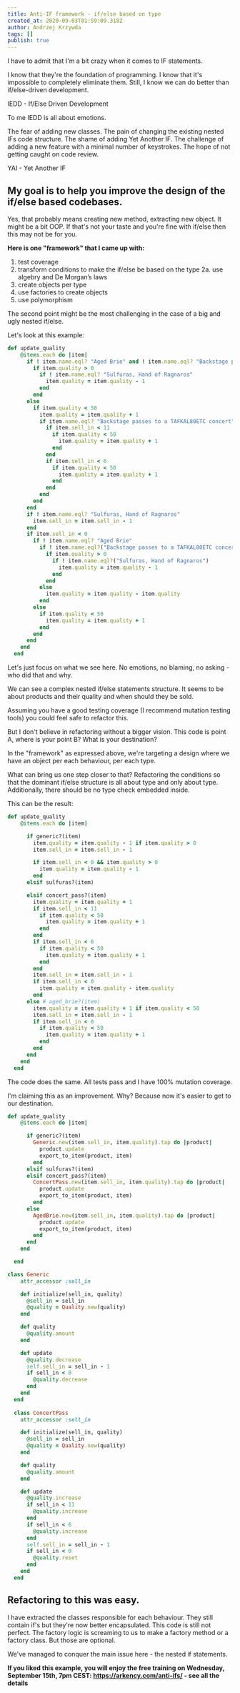 ```yaml
---
title: Anti-IF framework - if/else based on type
created_at: 2020-09-03T01:59:09.318Z
author: Andrzej Krzywda
tags: []
publish: true
---
```


I have to admit that I'm a bit crazy when it comes to IF statements. 

I know that they're the foundation of programming. I know that it's impossible to completely eliminate them. Still, I know we can do better than if/else-driven development. 

IEDD - If/Else Driven Development

To me IEDD is all about emotions.

The fear of adding new classes.
The pain of changing the existing nested IFs code structure.
The shame of adding Yet Another IF.
The challenge of adding a new feature with a minimal number of keystrokes.
The hope of not getting caught on code review.

YAI - Yet Another IF


## My goal is to help you improve the design of the if/else based codebases. 

Yes, that probably means creating new method, extracting new object. It might be a bit OOP. If that's not your taste and you're fine with if/else then this may not be for you. 

**Here is one "framework" that I came up with:**

1. test coverage
2. transform conditions to make the if/else be based on the type
2a. use algebry and De Morgan’s laws
3. create objects per type
4. use factories to create objects
5. use polymorphism

The second point might be the most challenging in the case of a big and ugly nested if/else.

Let's look at this example:


```ruby
def update_quality
    @items.each do |item|
      if ! item.name.eql? "Aged Brie" and ! item.name.eql? "Backstage passes to a TAFKAL80ETC concert"
        if item.quality > 0
          if ! item.name.eql? "Sulfuras, Hand of Ragnaros"
            item.quality = item.quality - 1
          end
        end
      else
        if item.quality < 50
          item.quality = item.quality + 1
          if item.name.eql? "Backstage passes to a TAFKAL80ETC concert"
            if item.sell_in < 11
              if item.quality < 50
                item.quality = item.quality + 1
              end
            end
            if item.sell_in < 6
              if item.quality < 50
                item.quality = item.quality + 1
              end
            end
          end
        end
      end
      if ! item.name.eql? "Sulfuras, Hand of Ragnaros"
        item.sell_in = item.sell_in - 1
      end
      if item.sell_in < 0
        if ! item.name.eql? "Aged Brie"
          if ! item.name.eql?("Backstage passes to a TAFKAL80ETC concert")
            if item.quality > 0
              if ! item.name.eql?("Sulfuras, Hand of Ragnaros")
                item.quality = item.quality - 1
              end
            end
          else
            item.quality = item.quality - item.quality
          end
        else
          if item.quality < 50
            item.quality = item.quality + 1
          end
        end
      end
    end
  end
```


Let's just focus on what we see here. No emotions, no blaming, no asking - who did that and why.

We can see a complex nested if/else statements structure. It seems to be about products and their quality and when should they be sold.

Assuming you have a good testing coverage (I recommend mutation testing tools) you could feel safe to refactor this.

But I don't believe in refactoring without a bigger vision. This code is point A, where is your point B? What is your destination?

In the "framework" as expressed above, we're targeting a design where we have an object per each behaviour, per each type.

What can bring us one step closer to that? Refactoring the conditions so that the dominant if/else structure is all about type and only about type. Additionally, there should be no type check embedded inside.

This can be the result:


```ruby
def update_quality
    @items.each do |item|

      if generic?(item)
        item.quality = item.quality - 1 if item.quality > 0
        item.sell_in = item.sell_in - 1

        if item.sell_in < 0 && item.quality > 0
          item.quality = item.quality - 1
        end
      elsif sulfuras?(item)

      elsif concert_pass?(item)
        item.quality = item.quality + 1
        if item.sell_in < 11
          if item.quality < 50
            item.quality = item.quality + 1
          end
        end
        if item.sell_in < 6
          if item.quality < 50
            item.quality = item.quality + 1
          end
        end
        item.sell_in = item.sell_in - 1
        if item.sell_in < 0
          item.quality = item.quality - item.quality
        end
      else # aged_brie?(item)
        item.quality = item.quality + 1 if item.quality < 50
        item.sell_in = item.sell_in - 1
        if item.sell_in < 0
          if item.quality < 50
            item.quality = item.quality + 1
          end
        end
      end
    end
  end
```


The code does the same. All tests pass and I have 100% mutation coverage.

I'm claiming this as an improvement. Why? Because now it's easier to get to our destination.

```ruby
def update_quality
    @items.each do |item|

      if generic?(item)
        Generic.new(item.sell_in, item.quality).tap do |product|
          product.update
          export_to_item(product, item)
        end
      elsif sulfuras?(item)
      elsif concert_pass?(item)
        ConcertPass.new(item.sell_in, item.quality).tap do |product|
          product.update
          export_to_item(product, item)
        end
      else
        AgedBrie.new(item.sell_in, item.quality).tap do |product|
          product.update
          export_to_item(product, item)
        end
      end
    end

  end
```

```ruby
class Generic
    attr_accessor :sell_in

    def initialize(sell_in, quality)
      @sell_in = sell_in
      @quality = Quality.new(quality)
    end

    def quality
      @quality.amount
    end

    def update
      @quality.decrease
      self.sell_in = sell_in - 1
      if sell_in < 0
        @quality.decrease
      end
    end
  end
  
  class ConcertPass
    attr_accessor :sell_in

    def initialize(sell_in, quality)
      @sell_in = sell_in
      @quality = Quality.new(quality)
    end

    def quality
      @quality.amount
    end

    def update
      @quality.increase
      if sell_in < 11
        @quality.increase
      end
      if sell_in < 6
        @quality.increase
      end
      self.sell_in = sell_in - 1
      if sell_in < 0
        @quality.reset
      end
    end
  end
```

## Refactoring to this was easy.

I have extracted the classes responsible for each behaviour. They still contain if's but they're now better encapsulated. This code is still not perfect. The factory logic is screaming to us to make a factory method or a factory class. But those are optional. 

We've managed to conquer the main issue here - the nested if statements.

**If you liked this example, you will enjoy the free training on Wednesday, September 15th, 7pm CEST:
https://arkency.com/anti-ifs/ - see all the details**
